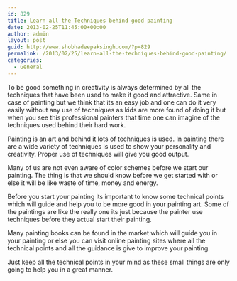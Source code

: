 ```yaml
---
id: 829
title: Learn all the Techniques behind good painting
date: 2013-02-25T11:45:00+00:00
author: admin
layout: post
guid: http://www.shobhadeepaksingh.com/?p=829
permalink: /2013/02/25/learn-all-the-techniques-behind-good-painting/
categories:
  - General
---
```

To be good something in creativity is always determined by all the techniques that have been used to make it good and attractive. Same in case of painting but we think that its an easy job and one can do it very easily without any use of techniques as kids are more found of doing it but when you see this professional painters that time one can imagine of the techniques used behind their hard work.

Painting is an art and behind it lots of techniques is used. In painting there are a wide variety of techniques is used to show your personality and creativity. Proper use of techniques will give you good output.

Many of us are not even aware of color schemes before we start our painting. The thing is that we should know before we get started with or else it will be like waste of time, money and energy.

Before you start your painting its important to know some technical points which will guide and help you to be more good in your painting art. Some of the paintings are like the really one its just because the painter use techniques before they actual start their painting.

Many painting books can be found in the market which will guide you in your painting or else you can visit online painting sites where all the technical points and all the guidance is give to improve your painting.

Just keep all the technical points in your mind as these small things are only going to help you in a great manner.